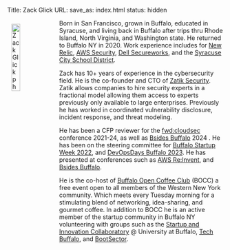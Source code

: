 Title: Zack Glick
URL: 
save_as: index.html
status: hidden 

<a href="{static}/images/zack-glick.jpg" alt="Zack Glick photo"><img src="{static}/images/zack-glick.jpg" alt="Zack Glick photo" style="float:left; width:20%; padding: 10px"></a>

Born in San Francisco, grown in Buffalo, educated in Syracuse, and living back in Buffalo after trips thru Rhode Island, North Virginia, and Washington state. He returned to Buffalo NY in 2020. Work experience includes for [New Relic](https://newrelic.com/), [AWS Security](https://aws.amazon.com/), [Dell Secureworks](https://www.secureworks.com/), and the [Syracuse City School District](http://www.syracusecityschools.com/).

Zack has 10+ years of experience in the cybersecurity field. He is the co-founder and CTO of [Zatik Security](https://www.zatik.io/). Zatik allows companies to hire security experts in a fractional model allowing them access to experts previously only available to large enterprises. Previously he has worked in coordinated vulnerability disclosure, incident response, and threat modeling.

He has been a CFP reviewer for the [fwd:cloudsec](https://fwdcloudsec.org/) conference 2021-24, as well as [Bsides Buffalo](https://www.bsidesbuffalo.org/) 2024 . He has been on the steering committee for [Buffalo Startup Week 2022](https://www.startupweekbuffalo.com/), and [DevOpsDays Buffalo 2023](https://devopsdays.org/events/2023-buffalo/program/). He has presented at conferences such as [AWS Re:Invent](https://www.youtube.com/watch?v=IxvMK4kAu0E), and [Bsides Buffalo](https://www.youtube.com/watch?v=syJhCOvnMmc).

He is the co-host of [Buffalo Open Coffee Club](716coffee.club) (BOCC) a free event open to all members of the Western New York community. Which meets every Tuesday morning for a stimulating blend of networking, idea-sharing, and gourmet coffee. In addition to BOCC he is an active member of the startup community in Buffalo NY volunteering with groups such as the [Startup and Innovation Collaboratory](https://www.buffalo.edu/content/www/entrepreneurship.html) @ University at Buffalo, [Tech Buffalo](https://www.techbuffalo.org/), and [BootSector](https://joinbootsector.com/). 
